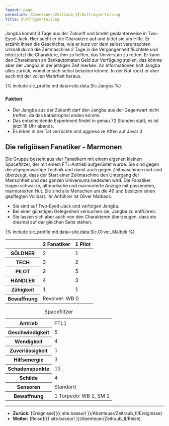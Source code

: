 ```yaml
---
layout: page
permalink: /Abenteuer/Zeitraub_II/Auftragserteilung
title: Auftragserteilung
---
```




Jangba kommt 3 Tage aus der Zukunft und landet geplanterweise in Two-Eyed-Jack. Hier sucht er die Charaktere auf und bittet sie um Hilfe. Er erzählt ihnen die Geschichte, wie er kurz vor dem selbst verursachten Urknall durch die Zeitmaschine 2 Tage in die Vergangenheit flüchtete und bittet jetzt die Charaktere, ihm zu helfen, das Universum zu retten. Er kann den Charakteren an Bankautomaten Geld zur Verfügung stellen, das könnte aber der Jangba in der jetzigen Zeit merken. An Informationen hält Jangba alles zurück, womit er sich selbst belasten könnte. In der Not rückt er aber auch mit der vollen Wahrheit heraus.

{% include slc_profile.md data=site.data.Slc.Jangba %}

### Fakten

- Der Jangba aus der Zukunft darf den Jangba aus der Gegenwart nicht treffen, da das katastrophal enden könnte.
- Das entscheidende Experiment findet in genau 72 Stunden statt, es ist jetzt 18 Uhr abends.
- Es leben in der Tat verrückte und aggressive Affen auf Javar 3

## Die religiösen Fanatiker - Marmonen

Die Gruppe besteht aus vier Fanatikern mit einem eigenen kleinen Spaceflitzer, der mit einem FTL-Antrieb aufgerüstet wurde. Sie sind gegen die allgegenwärtige Technik und damit auch gegen Zeitmaschinen und sind überzeugt, dass der Start einer Zeitmaschine den Untergang der Menschheit und des ganzen Universums bedeuten wird. Die Fanatiker tragen schwarze, altmodische und marmorierte Anzüge mit passendem, marmorierten Hut. Sie sind alle Menschen um die 40 und besitzen einen gepflegten Vollbart. Ihr Anführer ist Oliver Malbeck.

- Sie sind auf Two-Eyed-Jack und verfolgen Jangba.
- Bei einer günstigen Gelegenheit versuchen sie, Jangba zu entführen.
- Sie lassen sich aber auch von den Charakteren überzeugen, dass sie diesmal auf der gleichen Seite stehen.

{% include slc_profile.md data=site.data.Slc.Oliver_Malbek %}

<table>
<thead>
<tr><th> </th><th>2 Fanatiker</th><th>1 Pilot</th></tr>
</thead>
<tbody>
<tr><th>SÖLDNER</th><td>2</td><td>1</td></tr>
<tr><th>TECH</th><td>3</td><td>2</td></tr>
<tr><th>PILOT</th><td>2</td><td>5</td></tr>
<tr><th>HÄNDLER</th><td>4</td><td>3</td></tr>
<tr><th>Zähigkeit</th><td>1</td><td>1</td></tr>
<tr><th>Bewaffnung</th><td colspan="2">Revolver: WB 0</td></tr>
</tbody>
</table>

<table>
<caption>Spaceflitzer</caption>
<tbody>
<tr><th>Antrieb</th><td>FTL1</td></tr>
<tr><th>Geschwindigkeit</th><td>5</td></tr>
<tr><th>Wendigkeit</th><td>4</td></tr>
<tr><th>Zuverlässigkeit</th><td>1</td></tr>
<tr><th>Hilfsenergie</th><td>3</td></tr>
<tr><th>Schadenspunkte</th><td>12</td></tr>
<tr><th>Schilde</th><td>4</td></tr>
<tr><th>Sensoren</th><td>Standard</td></tr>
<tr><th>Bewaffnung</th><td>1 Torpedo: WB 1, SM 1</td></tr>
</tbody>
</table>

***

- **Zurück:** [Ereignisse]({{ site.baseurl }}/Abenteuer/Zeitraub_II/Ereignisse)
- **Weiter:** [Reise]({{ site.baseurl }}/Abenteuer/Zeitraub_II/Reise)
